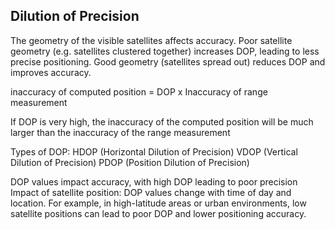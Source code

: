## Dilution of Precision

The geometry of the visible satellites affects accuracy. Poor satellite geometry (e.g. satellites clustered together) increases DOP, leading to less precise positioning. Good geometry (satellites spread out) reduces DOP and improves accuracy.

inaccuracy of computed position = DOP x Inaccuracy of range measurement

If DOP is very high, the inaccuracy of the computed position will be much larger than the inaccuracy of the range measurement
  
Types of DOP:
HDOP (Horizontal Dilution of Precision)
VDOP (Vertical Dilution of Precision)
PDOP (Position Dilution of Precision) 

DOP values impact accuracy, with high DOP leading to poor precision Impact of satellite position: DOP values change with time of day and location. For example, in high-latitude areas or urban environments, low satellite positions can lead to poor DOP and lower positioning accuracy.
